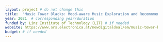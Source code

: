 ```yaml
---
layout: project # do not change this
title: 	"Music Tower Blacks: Mood-aware Music Exploration and Recommmendation", funded through the Special LIT Call for the Ars Electronica Festival 2021	# title of the project
year: 2021	# corresponding year/duration
funded by: Linz Institute of Technology (LIT) # if needed
website: https://www.ars.electronica.at/newdigitaldeal/en/music-tower-blocks/
budget: # if needed
---
```

